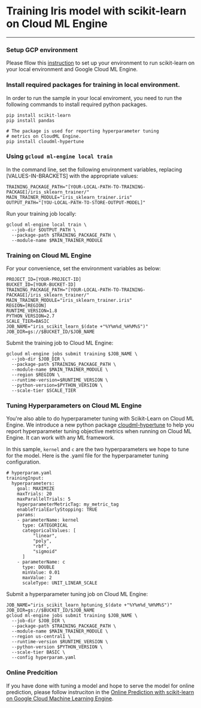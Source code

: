 # Training Iris model with scikit-learn on Cloud ML Engine

- - -

### Setup GCP environment
Please fllow this [instruction](https://cloud.google.com/ml-engine/docs/scikit/getting-started-training#before_you_begin) to set up your environment to run scikit-learn on your local environment and Google Cloud ML Engine.


### Install required packages for training in local environment.
In order to run the sample in your local enviroment, you need to
run the following commands to install required python packages.
```
pip install scikit-learn
pip install pandas

# The package is used for reporting hyperparameter tuning 
# metrics on CloudML Engine.  
pip install cloudml-hypertune
```

### Using `gcloud ml-engine local train`
In the command line, set the following environment variables, replacing [VALUES-IN-BRACKETS] with the appropriate values:
```
TRAINING_PACKAGE_PATH="[YOUR-LOCAL-PATH-TO-TRAINING-PACKAGE]/iris_sklearn_trainer/"
MAIN_TRAINER_MODULE="iris_sklearn_trainer.iris"
OUTPUT_PATH="[YOU-LOCAL-PATH-TO-STORE-OUTPUT-MODEL]"
```
Run your training job locally:
```
gcloud ml-engine local train \
  --job-dir $OUTPUT_PATH \
  --package-path $TRAINING_PACKAGE_PATH \
  --module-name $MAIN_TRAINER_MODULE
```

### Training on Cloud ML Engine
For your convenience, set the environment variables as below:
```
PROJECT_ID=[YOUR-PROJECT-ID]
BUCKET_ID=[YOUR-BUCKET-ID]
TRAINING_PACKAGE_PATH="[YOUR-LOCAL-PATH-TO-TRAINING-PACKAGE]/iris_sklearn_trainer/"
MAIN_TRAINER_MODULE="iris_sklearn_trainer.iris"
REGION=[REGION]
RUNTIME_VERSION=1.8
PYTHON_VERSION=2.7
SCALE_TIER=BASIC
JOB_NAME="iris_scikit_learn_$(date +"%Y%m%d_%H%M%S")"
JOB_DIR=gs://$BUCKET_ID/$JOB_NAME
```
Submit the training job to Cloud ML Engine:
```
gcloud ml-engine jobs submit training $JOB_NAME \
  --job-dir $JOB_DIR \
  --package-path $TRAINING_PACKAGE_PATH \
  --module-name $MAIN_TRAINER_MODULE \
  --region $REGION \
  --runtime-version=$RUNTIME_VERSION \
  --python-version=$PYTHON_VERSION \
  --scale-tier $SCALE_TIER
```
### Tuning Hyperparameters on Cloud ML Engine
You're also able to do hyperparameter tuning with Scikit-Learn on Cloud ML Engine. We introduce a new python package [cloudml-hypertune](https://pypi.org/project/cloudml-hypertune/) to help you report hyperparameter tuning objective metrics when running on Cloud ML Engine. It can work with any ML framework.

In this sample, `kernel` and `c` are the two hyperparameters we hope to tune for the model. Here is the .yaml file for the hyperparameter tuning configuration.
```
# hyperparam.yaml
trainingInput:
  hyperparameters:
    goal: MAXIMIZE
    maxTrials: 20
    maxParallelTrials: 5
    hyperparameterMetricTag: my_metric_tag
    enableTrialEarlyStopping: TRUE 
    params:
    - parameterName: kernel
      type: CATEGORICAL
      categoricalValues: [
          "linear",
          "poly",
          "rbf",
          "sigmoid"
      ]
    - parameterName: c
      type: DOUBLE
      minValue: 0.01
      maxValue: 2
      scaleType: UNIT_LINEAR_SCALE
```
Submit a hyperparameter tuning job on Cloud ML Engine:
```
JOB_NAME="iris_scikit_learn_hptuning_$(date +"%Y%m%d_%H%M%S")"
JOB_DIR=gs://$BUCKET_ID/$JOB_NAME
gcloud ml-engine jobs submit training $JOB_NAME \
  --job-dir $JOB_DIR \
  --package-path $TRAINING_PACKAGE_PATH \
  --module-name $MAIN_TRAINER_MODULE \
  --region us-central1 \
  --runtime-version $RUNTIME_VERSION \
  --python-version $PYTHON_VERSION \
  --scale-tier BASIC \
  --config hyperparam.yaml
```

### Online Predcition
If you have done with tuning a model and hope to serve the model for online prediction, please follow instruciton in the [Online Prediction with scikit-learn on Google Cloud Machine Learning Engine](https://github.com/GoogleCloudPlatform/cloudml-samples/blob/master/sklearn/notebooks/Online%20Prediction%20with%20scikit-learn.ipynb).
